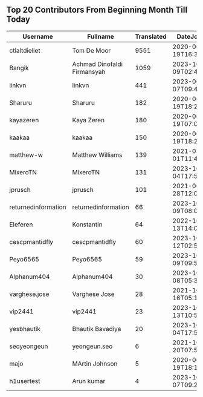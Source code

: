 ## Top 20 Contributors From Beginning Month Till Today ##
|Username|Fullname|Translated|DateJoined|Language|
|--------|--------|----------|----------|-------|
|ctlaltdieliet|Tom De Moor|9551|2020-06-19T16:30:47Z|nl|
|Bangik|Achmad Dinofaldi Firmansyah|1059|2023-10-09T02:40:35.|id|
|linkvn|linkvn|441|2023-06-07T09:42:36.|vi|
|Sharuru|Sharuru|182|2020-06-19T18:20:22.|zh_Hans|
|kayazeren|Kaya Zeren|180|2020-06-19T07:05:24Z|tr|
|kaakaa|kaakaa|150|2020-06-19T18:20:26Z|ja|
|matthew-w|Matthew Williams|139|2021-03-01T11:40:28.|en_AU|
|MixeroTN|MixeroTN|131|2023-10-04T17:54:05.|pl|
|jprusch|jprusch|101|2021-06-28T12:00:18.|de|
|returnedinformation|returnedinformation|66|2023-10-09T08:02:47.|sr|
|Eleferen|Konstantin|64|2022-10-13T14:04:24Z|ru|
|cescpmantidfly|cescpmantidfly|60|2023-10-12T02:56:54.|vi|
|Peyo6565|Peyo6565|59|2023-10-09T09:50:18.|fr|
|Alphanum404|Alphanum404|30|2023-10-08T05:37:39.||
|varghese.jose|Varghese Jose|28|2021-10-16T05:16:05.|ml|
|vip2441|vip2441|23|2023-10-13T10:53:26.|cs|
|yesbhautik|Bhautik Bavadiya|20|2023-10-04T17:53:30.|gu|
|seoyeongeun|yeongeun.seo|6|2021-10-20T07:53:01.|ko|
|majo|MArtin Johnson|5|2020-06-19T18:19:45Z|sv|
|h1usertest|Arun kumar|4|2023-10-07T09:20:04.|ml|
